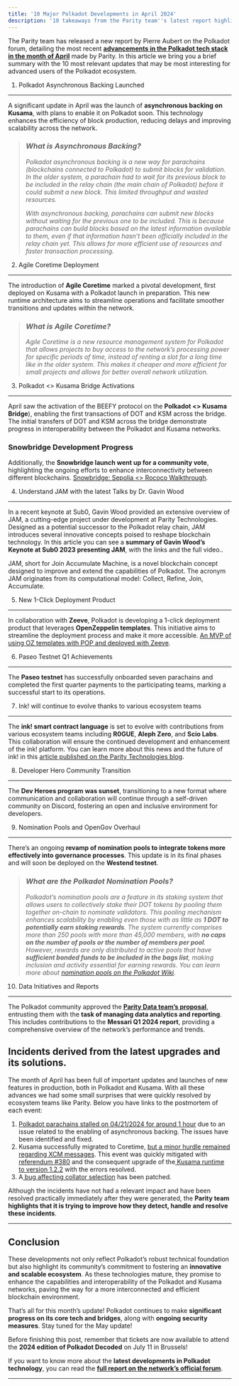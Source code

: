 ```yaml
---
title: '10 Major Polkadot Developments in April 2024'
description: '10 takeaways from the Parity team''s latest report highlighting key April updates to the Polkadot tech stack, essential for advanced users.'
---
```

The Parity team has released a new report by Pierre Aubert on the Polkadot forum, detailing the most recent **[advancements in the Polkadot tech stack in the month of April](https://forum.polkadot.network/t/paritytech-update-for-april-2024/7646)** made by Parity. In this article we bring you a brief summary with the 10 most relevant updates that may be most interesting for advanced users of the Polkadot ecosystem.

1. Polkadot Asynchronous Backing Launched
-----------------------------------------

A significant update in April was the launch of **asynchronous backing on Kusama**, with plans to enable it on Polkadot soon. This technology enhances the efficiency of block production, reducing delays and improving scalability across the network.

> ### *What is Asynchronous Backing?*
> 
> *Polkadot asynchronous backing is a new way for parachains (blockchains connected to Polkadot) to submit blocks for validation. In the older system, a parachain had to wait for its previous block to be included in the relay chain (the main chain of Polkadot) before it could submit a new block. This limited throughput and wasted resources.*
> 
> *With asynchronous backing, parachains can submit new blocks without waiting for the previous one to be included. This is because parachains can build blocks based on the latest information available to them, even if that information hasn’t been officially included in the relay chain yet. This allows for more efficient use of resources and faster transaction processing.*

2. Agile Coretime Deployment
----------------------------

The introduction of **Agile Coretime** marked a pivotal development, first deployed on Kusama with a Polkadot launch in preparation. This new runtime architecture aims to streamline operations and facilitate smoother transitions and updates within the network.

> ### *What is Agile Coretime?*
> 
> *Agile Coretime is a new resource management system for Polkadot that allows projects to buy access to the network’s processing power for specific periods of time, instead of renting a slot for a long time like in the older system. This makes it cheaper and more efficient for small projects and allows for better overall network utilization.*

3. Polkadot &lt;&gt; Kusama Bridge Activations
----------------------------------------------

April saw the activation of the BEEFY protocol on the **Polkadot &lt;&gt; Kusama Bridge**), enabling the first transactions of DOT and KSM across the bridge. The initial transfers of DOT and KSM across the bridge demonstrate progress in interoperability between the Polkadot and Kusama networks.

### Snowbridge Development Progress

Additionally, the **Snowbridge launch went up for a community vote**, highlighting the ongoing efforts to enhance interconnectivity between different blockchains. [Snowbridge: Sepolia &lt;&gt; Rococo Walkthrough](https://forum.polkadot.network/t/snowbridge-sepolia-rococo-walkthrough/7452).

4. Understand JAM with the latest Talks by Dr. Gavin Wood
---------------------------------------------------------

In a recent keynote at Sub0, Gavin Wood provided an extensive overview of JAM, a cutting-edge project under development at Parity Technologies. Designed as a potential successor to the Polkadot relay chain, JAM introduces several innovative concepts poised to reshape blockchain technology. In this article you can see a **summary of Gavin Wood’s Keynote at Sub0 2023 presenting JAM**, with the links and the full video..

JAM, short for Join Accumulate Machine, is a novel blockchain concept designed to improve and extend the capabilities of Polkadot. The acronym JAM originates from its computational model: Collect, Refine, Join, Accumulate.

5. New 1-Click Deployment Product
---------------------------------

In collaboration with **Zeeve**, Polkadot is developing a 1-click deployment product that leverages **OpenZeppelin templates**. This initiative aims to streamline the deployment process and make it more accessible. [An MVP of using OZ templates with POP and deployed with Zeeve](https://docs.google.com/document/d/1hOI-qGqeWGPIme1roLhTc4kGMxYEQjogapIS7Hj_2So/edit#heading=h.h075dmg1clv1).

6. Paseo Testnet Q1 Achievements
--------------------------------

The **Paseo testnet** has successfully onboarded seven parachains and completed the first quarter payments to the participating teams, marking a successful start to its operations.

7. Ink! will continue to evolve thanks to various ecosystem teams
-----------------------------------------------------------------

The **ink! smart contract language** is set to evolve with contributions from various ecosystem teams including **R0GUE**, **Aleph Zero**, and **Scio Labs**. This collaboration will ensure the continued development and enhancement of the ink! platform. You can learn more about this news and the future of ink! in this [article published on the Parity Technologies blog](https://www.parity.io/blog/ink-new-journey).

8. Developer Hero Community Transition
--------------------------------------

The **Dev Heroes program was sunset**, transitioning to a new format where communication and collaboration will continue through a self-driven community on Discord, fostering an open and inclusive environment for developers.

9. Nomination Pools and OpenGov Overhaul
----------------------------------------

There’s an ongoing **revamp of nomination pools to integrate tokens more effectively into governance processes**. This update is in its final phases and will soon be deployed on the **Westend testnet**.

> ### *What are the Polkadot Nomination Pools?*
> 
> *Polkadot’s nomination pools are a feature in its staking system that allows users to collectively stake their DOT tokens by pooling them together on-chain to nominate validators. This pooling mechanism enhances scalability by enabling even those with as little as **1 DOT to potentially earn staking rewards**. The system currently comprises more than 250 pools with more than 45,000 members, with **no caps on the number of pools or the number of members per pool**. However, rewards are only distributed to active pools that have **sufficient bonded funds to be included in the bags list**, making inclusion and activity essential for earning rewards. You can learn more about [nomination pools on the Polkadot Wiki](https://wiki.polkadot.network/docs/learn-nomination-pools).*

10. Data Initiatives and Reports
--------------------------------

The Polkadot community approved the [**Parity Data team’s proposal**](https://polkadot.polkassembly.io/referenda/552), entrusting them with the **task of managing data analytics and reporting**. This includes contributions to the **Messari Q1 2024 report**, providing a comprehensive overview of the network’s performance and trends.

Incidents derived from the latest upgrades and its solutions.
-------------------------------------------------------------

The month of April has been full of important updates and launches of new features in production, both in Polkadot and Kusama. With all these advances we had some small surprises that were quickly resolved by ecosystem teams like Parity. Below you have links to the postmortem of each event:

1. [Polkadot parachains stalled on 04/21/2024 for around 1 hour](https://forum.polkadot.network/t/2024-04-21-polkadot-parachains-stalled-until-next-session/7526) due to an issue related to the enabling of asynchronous backing. The issues have been identified and fixed.
2. Kusama successfully migrated to Coretime, [but a minor hurdle remained regarding XCM messages](https://forum.polkadot.network/t/kusama-v1-2-0-coretime-migration-xcm-failure-a-postmortem/7536). This event was quickly mitigated with [referendum #380](https://kusama.subsquare.io/referenda/380) and the consequent upgrade of the[ Kusama runtime to version 1.2.2](https://github.com/polkadot-fellows/runtimes/releases/tag/v1.2.2) with the errors resolved.
3. A[ bug affecting collator selection](https://github.com/paritytech/polkadot-sdk/pull/4229) has been patched.

Although the incidents have not had a relevant impact and have been resolved practically immediately after they were generated, the **Parity team highlights that it is trying to improve how they detect, handle and resolve these incidents**.

- - - - - -

Conclusion
----------

These developments not only reflect Polkadot’s robust technical foundation but also highlight its community’s commitment to fostering an **innovative and scalable ecosystem**. As these technologies mature, they promise to enhance the capabilities and interoperability of the Polkadot and Kusama networks, paving the way for a more interconnected and efficient blockchain environment.

That’s all for this month’s update! Polkadot continues to make **significant progress on its core tech and bridges**, along with **ongoing security measures**. Stay tuned for the May update!

Before finishing this post, remember that tickets are now available to attend the **2024 edition of Polkadot Decoded** on July 11 in Brussels!

If you want to know more about the **latest developments in Polkadot technology**, you can read the **[full report on the network’s official forum](https://forum.polkadot.network/t/paritytech-update-for-april-2024/7646)**.

- - - - - -